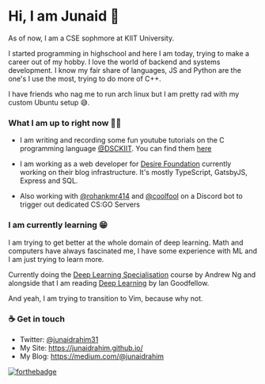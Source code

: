 # Hi, I am Junaid 👋

As of now, I am a CSE sophmore at KIIT University.

I started programming in highschool and here I am today, trying to make a career out of my hobby. I love the world of backend and systems development. I know my fair share of languages, JS and Python are the one's I use the most, trying to do more of C++. 

I have friends who nag me to run arch linux but I am pretty rad with my custom Ubuntu setup 😅.


### What I am up to right now 👨‍💻 

* I am writing and recording some fun youtube tutorials on the C programming language [@DSCKIIT](https://github.com/DSC-KIIT). You can find them [here](https://github.com/DSC-KIIT/C-tutorials)

* I am working as a web developer for [Desire Foundation](https://github.com/desirefoundation) currently working on their blog infrastructure. It's mostly TypeScript, GatsbyJS, Express and SQL.

* Also working with [@rohankmr414](https://github.com/rohankmr414) and [@coolfool](https://github.com/coolfool) on a Discord bot to trigger out dedicated CS:GO Servers

### I am currently learning 😁

I am trying to get better at the whole domain of deep learning. Math and computers have always fascinated me, I have some experience with ML and I am just trying to learn more. 

Currently doing the [Deep Learning Specialisation](https://www.coursera.org/specializations/deep-learning) course by Andrew Ng and alongside that I am reading [Deep Learning](https://www.deeplearningbook.org/) by Ian Goodfellow.

And yeah, I am trying to transition to Vim, because why not.

### ☕ Get in touch 
* Twitter: [@junaidrahim31](https://twitter.com/junaidrahim31)
* My Site: https://junaidrahim.github.io/
* My Blog: https://medium.com/@junaidrahim


[![forthebadge](https://forthebadge.com/images/badges/built-with-love.svg)](https://forthebadge.com)
